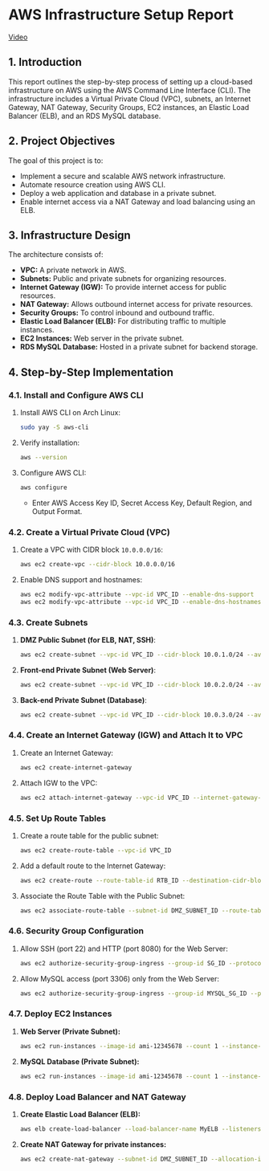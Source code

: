 # **AWS Infrastructure Setup Report**

[Video]()

## **1. Introduction**
This report outlines the step-by-step process of setting up a cloud-based infrastructure on AWS using the AWS Command Line Interface (CLI). The infrastructure includes a Virtual Private Cloud (VPC), subnets, an Internet Gateway, NAT Gateway, Security Groups, EC2 instances, an Elastic Load Balancer (ELB), and an RDS MySQL database.

## **2. Project Objectives**
The goal of this project is to:
- Implement a secure and scalable AWS network infrastructure.
- Automate resource creation using AWS CLI.
- Deploy a web application and database in a private subnet.
- Enable internet access via a NAT Gateway and load balancing using an ELB.

## **3. Infrastructure Design**
The architecture consists of:
- **VPC:** A private network in AWS.
- **Subnets:** Public and private subnets for organizing resources.
- **Internet Gateway (IGW):** To provide internet access for public resources.
- **NAT Gateway:** Allows outbound internet access for private resources.
- **Security Groups:** To control inbound and outbound traffic.
- **Elastic Load Balancer (ELB):** For distributing traffic to multiple instances.
- **EC2 Instances:** Web server in the private subnet.
- **RDS MySQL Database:** Hosted in a private subnet for backend storage.

## **4. Step-by-Step Implementation**

### **4.1. Install and Configure AWS CLI**
1. Install AWS CLI on Arch Linux:
   ```sh
   sudo yay -S aws-cli
   ```
2. Verify installation:
   ```sh
   aws --version
   ```
3. Configure AWS CLI:
   ```sh
   aws configure
   ```
   - Enter AWS Access Key ID, Secret Access Key, Default Region, and Output Format.

### **4.2. Create a Virtual Private Cloud (VPC)**
1. Create a VPC with CIDR block `10.0.0.0/16`:
   ```sh
   aws ec2 create-vpc --cidr-block 10.0.0.0/16
   ```
2. Enable DNS support and hostnames:
   ```sh
   aws ec2 modify-vpc-attribute --vpc-id VPC_ID --enable-dns-support
   aws ec2 modify-vpc-attribute --vpc-id VPC_ID --enable-dns-hostnames
   ```

### **4.3. Create Subnets**
1. **DMZ Public Subnet (for ELB, NAT, SSH)**:
   ```sh
   aws ec2 create-subnet --vpc-id VPC_ID --cidr-block 10.0.1.0/24 --availability-zone us-east-1a
   ```
2. **Front-end Private Subnet (Web Server)**:
   ```sh
   aws ec2 create-subnet --vpc-id VPC_ID --cidr-block 10.0.2.0/24 --availability-zone us-east-1b
   ```
3. **Back-end Private Subnet (Database)**:
   ```sh
   aws ec2 create-subnet --vpc-id VPC_ID --cidr-block 10.0.3.0/24 --availability-zone us-east-1c
   ```

### **4.4. Create an Internet Gateway (IGW) and Attach It to VPC**
1. Create an Internet Gateway:
   ```sh
   aws ec2 create-internet-gateway
   ```
2. Attach IGW to the VPC:
   ```sh
   aws ec2 attach-internet-gateway --vpc-id VPC_ID --internet-gateway-id IGW_ID
   ```

### **4.5. Set Up Route Tables**
1. Create a route table for the public subnet:
   ```sh
   aws ec2 create-route-table --vpc-id VPC_ID
   ```
2. Add a default route to the Internet Gateway:
   ```sh
   aws ec2 create-route --route-table-id RTB_ID --destination-cidr-block 0.0.0.0/0 --gateway-id IGW_ID
   ```
3. Associate the Route Table with the Public Subnet:
   ```sh
   aws ec2 associate-route-table --subnet-id DMZ_SUBNET_ID --route-table-id RTB_ID
   ```

### **4.6. Security Group Configuration**
1. Allow SSH (port 22) and HTTP (port 8080) for the Web Server:
   ```sh
   aws ec2 authorize-security-group-ingress --group-id SG_ID --protocol tcp --port 8080 --cidr 0.0.0.0/0
   ```
2. Allow MySQL access (port 3306) only from the Web Server:
   ```sh
   aws ec2 authorize-security-group-ingress --group-id MYSQL_SG_ID --protocol tcp --port 3306 --source-group WEBAPP_SG_ID
   ```

### **4.7. Deploy EC2 Instances**
1. **Web Server (Private Subnet):**
   ```sh
   aws ec2 run-instances --image-id ami-12345678 --count 1 --instance-type t2.micro --key-name MyKey --security-group-ids SG_ID --subnet-id FRONTEND_SUBNET_ID
   ```
2. **MySQL Database (Private Subnet):**
   ```sh
   aws ec2 run-instances --image-id ami-12345678 --count 1 --instance-type t2.micro --key-name MyKey --security-group-ids MYSQL_SG_ID --subnet-id BACKEND_SUBNET_ID
   ```

### **4.8. Deploy Load Balancer and NAT Gateway**
1. **Create Elastic Load Balancer (ELB):**
   ```sh
   aws elb create-load-balancer --load-balancer-name MyELB --listeners Protocol=HTTP,LoadBalancerPort=80,InstanceProtocol=HTTP,InstancePort=8080 --subnets DMZ_SUBNET_ID --security-groups ELB_SG_ID
   ```
2. **Create NAT Gateway for private instances:**
   ```sh
   aws ec2 create-nat-gateway --subnet-id DMZ_SUBNET_ID --allocation-id ALLOCATION_ID
   ```




